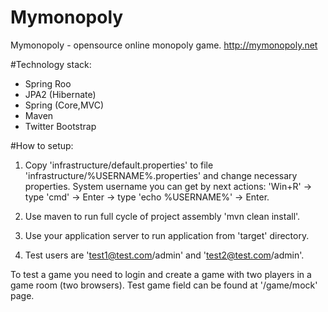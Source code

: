 Mymonopoly
==========

Mymonopoly - opensource online monopoly game.
http://mymonopoly.net

#Technology stack:
* Spring Roo
* JPA2 (Hibernate)
* Spring (Core,MVC)
* Maven
* Twitter Bootstrap



#How to setup:

1) Copy 'infrastructure/default.properties' to file 'infrastructure/%USERNAME%.properties' and change necessary
properties. System username you can get by next actions: 'Win+R' -> type 'cmd' -> Enter -> type 'echo %USERNAME%' -> Enter.

2) Use maven to run full cycle of project assembly 'mvn clean install'.

3) Use your application server to run application from 'target' directory.

4) Test users are 'test1@test.com/admin' and 'test2@test.com/admin'.



To test a game you need to login and create a game with two players in a game room (two browsers).
Test game field can be found at '/game/mock' page.
